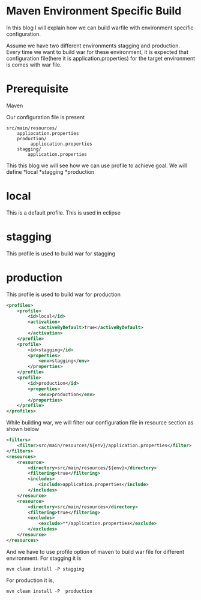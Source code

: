 Maven Environment Specific Build
========================================
In this blog I will explain how we can build warfile with environment specific configuration.

Assume we have two different environments stagging and production. Every time we want to  build war for these environment, it is expected that configuration file(here it is application.properties) for the target environment is comes with war file.

Prerequisite
============
Maven


Our configuration file is present 

<!-- config directory structure -->

    src/main/resources/
        appliocation.properties
        production/
        	 appliocation.properties
        stagging/
        	application.properties
 
        
 
This this blog we will see how we can use profile to achieve goal.  We will define
*local
*stagging
*production

local
=====
This is a default profile. This is used in eclipse

stagging
========
This profile is used to build war for stagging

production
==========
This profile is used to build war for production


```xml
<profiles>
	<profile>
		<id>local</id>
		<activation>
			<activeByDefault>true</activeByDefault>
		</activation>
	</profile>
	<profile>
		<id>stagging</id>
		<properties>
			<env>stagging</env>
		</properties>
	</profile>
	<profile>
		<id>production</id>
		<properties>
			<env>production</env>
		</properties>
	</profile>
</profiles>
```

While building war, we will filter our configuration file in resource section  as shown below

```xml
<filters>
	<filter>src/main/resources/${env}/application.properties</filter>
</filters>
<resources>
	<resource>
		<directory>src/main/resources/${env}</directory>
		<filtering>true</filtering>
		<includes>
			<include>application.properties</include>
		</includes>
	</resource>
	<resource>
		<directory>src/main/resources</directory>
		<filtering>true</filtering>
		<excludes>
			<exclude>**/application.properties</exclude>
		</excludes>
	</resource>
</resources>
```

And  we have to use profile option of maven  to build war file for different environment.
For stagging it is
```console
mvn clean install -P stagging
```

For production it is,
```console
mvn clean install -P  production
```




